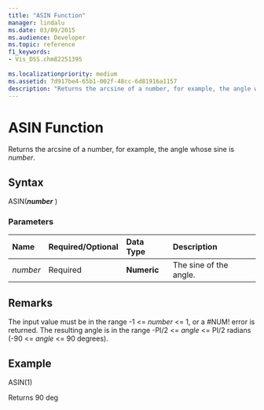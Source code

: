 ```yaml
---
title: "ASIN Function"
manager: lindalu
ms.date: 03/09/2015
ms.audience: Developer
ms.topic: reference
f1_keywords:
- Vis_DSS.chm82251395
 
ms.localizationpriority: medium
ms.assetid: 7d917be4-65b1-002f-48cc-6d81916a1157
description: "Returns the arcsine of a number, for example, the angle whose sine is number."
---
```


# ASIN Function

Returns the arcsine of a number, for example, the angle whose sine is *number*.
  
## Syntax

ASIN(***number*** )
  
### Parameters

|**Name**|**Required/Optional**|**Data Type**|**Description**|
|:-----|:-----|:-----|:-----|
| *number* <br/> |Required  <br/> |**Numeric** <br/> |The sine of the angle. |

## Remarks

The input value must be in the range -1 <=  *number*  <= 1, or a #NUM! error is returned. The resulting angle is in the range -PI/2 <= *angle* <= PI/2 radians (-90 <= *angle* <= 90 degrees).
  
## Example

ASIN(1)
  
Returns 90 deg
  